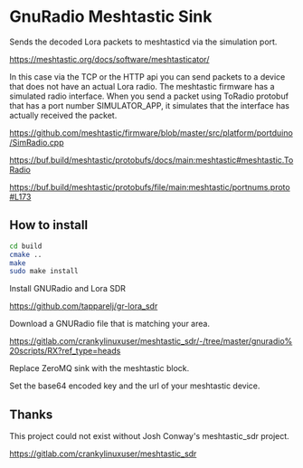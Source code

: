# GnuRadio Meshtastic Sink

Sends the decoded Lora packets to meshtasticd via the simulation port.

https://meshtastic.org/docs/software/meshtasticator/

In this case via the TCP or the HTTP api you can send packets to a device
that does not have an actual Lora radio. The meshtastic firmware has a simulated radio interface.
When you send a packet using ToRadio protobuf that has a port number SIMULATOR_APP,
it simulates that the interface has actually received the packet.

https://github.com/meshtastic/firmware/blob/master/src/platform/portduino/SimRadio.cpp

https://buf.build/meshtastic/protobufs/docs/main:meshtastic#meshtastic.ToRadio

https://buf.build/meshtastic/protobufs/file/main:meshtastic/portnums.proto#L173

## How to install

```sh
cd build
cmake ..
make
sudo make install
```

Install GNURadio and Lora SDR

https://github.com/tapparelj/gr-lora_sdr

Download a GNURadio file that is matching your area.

https://gitlab.com/crankylinuxuser/meshtastic_sdr/-/tree/master/gnuradio%20scripts/RX?ref_type=heads

Replace ZeroMQ sink with the meshtastic block.

Set the base64 encoded key and the url of your meshtastic device.

## Thanks

This project could not exist without Josh Conway's meshtastic_sdr project.

https://gitlab.com/crankylinuxuser/meshtastic_sdr
